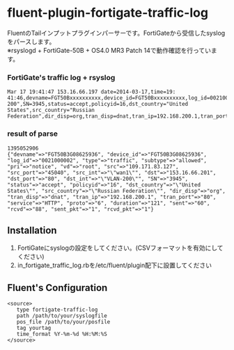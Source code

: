 # fluent-plugin-fortigate-traffic-log

FluentのTailインプットプラグインパーサーです。FortiGateから受信したsyslogをパースします。  
※rsyslogd + FortiGate-50B + OS4.0 MR3 Patch 14で動作確認を行っています。

### FortiGate's traffic log + rsyslog
    Mar 17 19:41:47 153.16.66.197 date=2014-03-17,time=19: 41:46,devname=FGT50Bxxxxxxxxxx,device_id=FGT50Bxxxxxxxxxx,log_id=0021000002,type=traffic,subtype=allowed,pri=notice,vd=root,src=109.171.83.127,src_port=45040,src_int="wan1",dst=153.16.xx.xx,dst_port=80,dst_int="VLAN-200",SN=3945,status=accept,policyid=16,dst_country="United States",src_country="Russian Federation",dir_disp=org,tran_disp=dnat,tran_ip=192.168.200.1,tran_port=80,service=HTTP,proto=6,duration=121,sent=60,rcvd=88,sent_pkt=1,rcvd_pkt=1

### result of parse
    1395052906
    {"devname"=>"FGT50B3G08625936", "device_id"=>"FGT50B3G08625936", "log_id"=>"0021000002", "type"=>"traffic", "subtype"=>"allowed", "pri"=>"notice", "vd"=>"root", "src"=>"109.171.83.127", "src_port"=>"45040", "src_int"=>"\"wan1\"", "dst"=>"153.16.66.201", "dst_port"=>"80", "dst_int"=>"\"VLAN-200\"", "SN"=>"3945", "status"=>"accept", "policyid"=>"16", "dst_country"=>"\"United States\"", "src_country"=>"\"Russian Federation\"", "dir_disp"=>"org", "tran_disp"=>"dnat", "tran_ip"=>"192.168.200.1", "tran_port"=>"80", "service"=>"HTTP", "proto"=>"6", "duration"=>"121", "sent"=>"60", "rcvd"=>"88", "sent_pkt"=>"1", "rcvd_pkt"=>"1"}


## Installation

1. FortiGateにsyslogの設定をしてください。(CSVフォーマットを有効にしてください)
2. in_fortigate_traffic_log.rbを/etc/fluent/plugin配下に設置してください

## Fluent's Configuration

    <source>
       type fortigate-traffic-log
       path /path/to/your/syslogfile
       pos_file /path/to/your/posfile
       tag yourtag
       time_format %Y-%m-%d %H:%M:%S
    </source>

